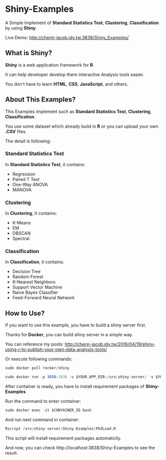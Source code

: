 # Shiny-Examples

A Simple Implement of **Standard Statistics Test**, **Clustering**, **Classification** by using **Shiny**.

Live Demo: http://chenjr-jacob.idv.tw:3838/Shiny_Examples/

## What is Shiny?

**Shiny** is a web application framework for **R**.

It can help developer develop there interactive Analysis tools easier.

You don't have to learn **HTML**, **CSS**, **JavaScript**, and others.

## About This Examples?

This Examples implement such as **Standard Statistics Test**, **Clustering**, **Classification**.

You use some dataset which already build in **R** or you can upload your own **.CSV** files.

The detail is following:

### Standard Statistics Test

In **Standard Statistics Test**, it contains:

* Regression
* Paired T Test
* One-Way ANOVA
* MANOVA

### Clustering

In **Clustering**, it contains:

* K-Means
* EM
* DBSCAN
* Spectral

### Classification

In **Classification**, it contains:

* Decision Tree
* Random Forest
* K-Nearest Neighbors
* Support Vector Machine
* Naive Bayes Classifier
* Feed-Forward Neural Network

## How to Use?

If you want to use this example, you have to build a shiny server first.

Thanks for **Docker**, you can build shiny server in a simple way.

You can reference my posts: http://chenjr-jacob.idv.tw/2016/04/19/shiny-using-r-to-publish-your-own-data-analysis-tools/

Or execute following commands:

```s
sudo docker pull rocker/shiny

sudo docker run -p 3838:3838 -v $YOUR_APP_DIR:/srv/shiny-server/ -v $YOUR_LOG_DIR:/var/log/ -d rocker/shiny
```

After container is ready, you have to install requirement packages of **Shiny-Examples**

Run the command to enter container:

```s
sudo docker exec -it $CONYAINER_ID bash
```

And run next command in container:

```s
Rscript /srv/shiny-server/Shiny-Examples/PkdLoad.R
```

This script will install requirement packages automaticlly.

And now, you can check http://localhost:3838/Shiny-Examples to see the result.

